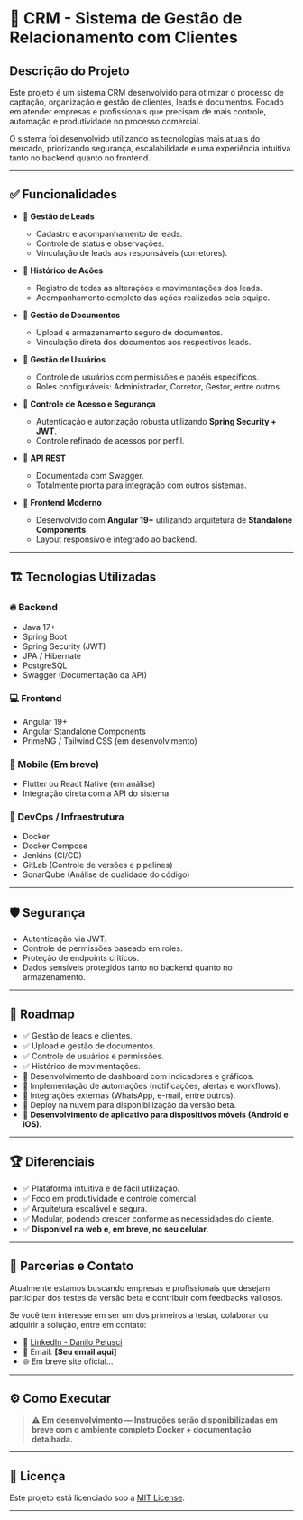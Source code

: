 # 🚀 CRM - Sistema de Gestão de Relacionamento com Clientes

## Descrição do Projeto

Este projeto é um sistema CRM desenvolvido para otimizar o processo de captação, organização e gestão de clientes, leads e documentos. Focado em atender empresas e profissionais que precisam de mais controle, automação e produtividade no processo comercial.

O sistema foi desenvolvido utilizando as tecnologias mais atuais do mercado, priorizando segurança, escalabilidade e uma experiência intuitiva tanto no backend quanto no frontend.

---

## ✅ Funcionalidades

- 🔹 **Gestão de Leads**
  - Cadastro e acompanhamento de leads.
  - Controle de status e observações.
  - Vinculação de leads aos responsáveis (corretores).

- 🔹 **Histórico de Ações**
  - Registro de todas as alterações e movimentações dos leads.
  - Acompanhamento completo das ações realizadas pela equipe.

- 🔹 **Gestão de Documentos**
  - Upload e armazenamento seguro de documentos.
  - Vinculação direta dos documentos aos respectivos leads.

- 🔹 **Gestão de Usuários**
  - Controle de usuários com permissões e papéis específicos.
  - Roles configuráveis: Administrador, Corretor, Gestor, entre outros.

- 🔹 **Controle de Acesso e Segurança**
  - Autenticação e autorização robusta utilizando **Spring Security + JWT**.
  - Controle refinado de acessos por perfil.

- 🔹 **API REST**
  - Documentada com Swagger.
  - Totalmente pronta para integração com outros sistemas.

- 🔹 **Frontend Moderno**
  - Desenvolvido com **Angular 19+** utilizando arquitetura de **Standalone Components**.
  - Layout responsivo e integrado ao backend.

---

## 🏗️ Tecnologias Utilizadas

### 🔥 Backend
- Java 17+
- Spring Boot
- Spring Security (JWT)
- JPA / Hibernate
- PostgreSQL
- Swagger (Documentação da API)

### 💻 Frontend
- Angular 19+
- Angular Standalone Components
- PrimeNG / Tailwind CSS (em desenvolvimento)

### 📱 Mobile (Em breve)
- Flutter ou React Native (em análise)
- Integração direta com a API do sistema

### 🐳 DevOps / Infraestrutura
- Docker
- Docker Compose
- Jenkins (CI/CD)
- GitLab (Controle de versões e pipelines)
- SonarQube (Análise de qualidade do código)

---

## 🛡️ Segurança

- Autenticação via JWT.
- Controle de permissões baseado em roles.
- Proteção de endpoints críticos.
- Dados sensíveis protegidos tanto no backend quanto no armazenamento.

---

## 🚀 Roadmap

- ✅ Gestão de leads e clientes.
- ✅ Upload e gestão de documentos.
- ✅ Controle de usuários e permissões.
- ✅ Histórico de movimentações.
- 🔄 Desenvolvimento de dashboard com indicadores e gráficos.
- 🔄 Implementação de automações (notificações, alertas e workflows).
- 🔄 Integrações externas (WhatsApp, e-mail, entre outros).
- 🔄 Deploy na nuvem para disponibilização da versão beta.
- 🔄 **Desenvolvimento de aplicativo para dispositivos móveis (Android e iOS).**

---

## 🏆 Diferenciais

- ✅ Plataforma intuitiva e de fácil utilização.
- ✅ Foco em produtividade e controle comercial.
- ✅ Arquitetura escalável e segura.
- ✅ Modular, podendo crescer conforme as necessidades do cliente.
- ✅ **Disponível na web e, em breve, no seu celular.**

---

## 🤝 Parcerias e Contato

Atualmente estamos buscando empresas e profissionais que desejam participar dos testes da versão beta e contribuir com feedbacks valiosos.

Se você tem interesse em ser um dos primeiros a testar, colaborar ou adquirir a solução, entre em contato:

- 💼 [LinkedIn - Danilo Pelusci](https://www.linkedin.com/in/danilo-pelusci/)
- 📧 Email: **[Seu email aqui]**
- 🌐 Em breve site oficial...

---

## ⚙️ Como Executar

> ⚠️ **Em desenvolvimento — Instruções serão disponibilizadas em breve com o ambiente completo Docker + documentação detalhada.**

---

## 📄 Licença

Este projeto está licenciado sob a [MIT License](LICENSE).

---
